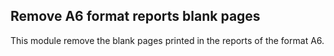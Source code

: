 Remove A6 format reports blank pages
------------------------------------
This module remove the blank pages printed in the reports of the format A6. 


